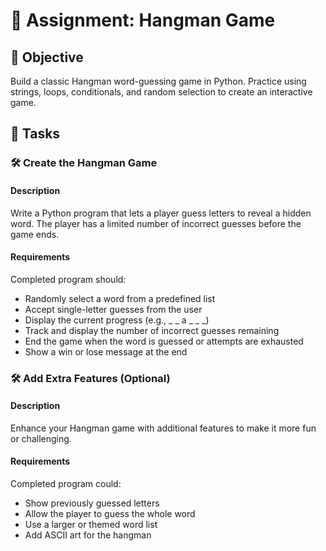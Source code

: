 

# 📘 Assignment: Hangman Game

## 🎯 Objective

Build a classic Hangman word-guessing game in Python. Practice using strings, loops, conditionals, and random selection to create an interactive game.

## 📝 Tasks

### 🛠️	Create the Hangman Game

#### Description
Write a Python program that lets a player guess letters to reveal a hidden word. The player has a limited number of incorrect guesses before the game ends.

#### Requirements
Completed program should:

- Randomly select a word from a predefined list
- Accept single-letter guesses from the user
- Display the current progress (e.g., _ _ a _ _ _)
- Track and display the number of incorrect guesses remaining
- End the game when the word is guessed or attempts are exhausted
- Show a win or lose message at the end


### 🛠️	Add Extra Features (Optional)

#### Description
Enhance your Hangman game with additional features to make it more fun or challenging.

#### Requirements
Completed program could:

- Show previously guessed letters
- Allow the player to guess the whole word
- Use a larger or themed word list
- Add ASCII art for the hangman

